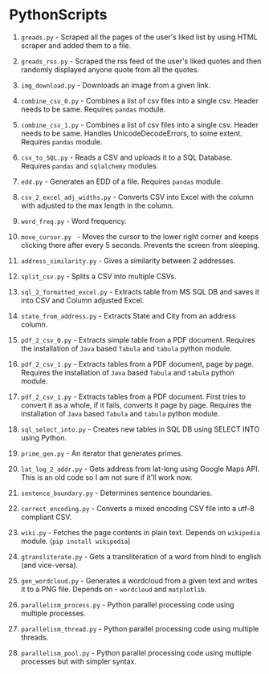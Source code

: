 PythonScripts
=============

1. ```greads.py``` - Scraped all the pages of the user's liked list by using HTML scraper and added them to a file.

2. ```greads_rss.py``` - Scraped the rss feed of the user's liked quotes and then randomly displayed anyone quote from all the quotes.

3. ```img_download.py``` - Downloads an image from a given link.

4. ```combine_csv_0.py``` - Combines a list of csv files into a single csv. Header needs to be same. Requires ```pandas``` module.

5. ```combine_csv_1.py``` - Combines a list of csv files into a single csv. Header needs to be same. Handles UnicodeDecodeErrors, to some extent. Requires ```pandas``` module.

6. ```csv_to_SQL.py``` - Reads a CSV and uploads it to a SQL Database. Requires ```pandas``` and ```sqlalchemy``` modules.


7. ```edd.py``` - Generates an EDD of a file. Requires ```pandas``` module.

8. ```csv_2_excel_adj_widths.py``` - Converts CSV into Excel with the column with adjusted to the max length in the column.

9. ```word_freq.py``` - Word frequency.

10. ```move_cursor.py ``` - Moves the cursor to the lower right corner and keeps clicking there after every 5 seconds. Prevents the screen from sleeping.

11. ```address_similarity.py``` - Gives a similarity between 2 addresses.

12. ```split_csv.py``` - Splits a CSV into multiple CSVs.

13. ```sql_2_formatted_excel.py``` - Extracts table from MS SQL DB and saves it into CSV and Column adjusted Excel.

14. ```state_from_address.py``` - Extracts State and City from an address column.

15. ```pdf_2_csv_0.py``` - Extracts simple table from a PDF document. Requires the installation of ```Java``` based ```Tabula``` and ```tabula``` python module.

16. ```pdf_2_csv_1.py``` - Extracts tables from a PDF document, page by page. Requires the installation of ```Java``` based ```Tabula``` and ```tabula``` python module.

17. ```pdf_2_csv_1.py``` - Extracts tables from a PDF document. First tries to convert it as a whole, if it fails, converts it page by page. Requires the installation of ```Java``` based ```Tabula``` and ```tabula``` python module.

18. ```sql_select_into.py``` - Creates new tables in SQL DB using SELECT INTO using Python.

19. ```prime_gen.py``` - An iterator that generates primes.

20. ```lat_log_2_addr.py``` - Gets address from lat-long using Google Maps API. This is an old code so I am not sure if it'll work now.

21. ```sentence_boundary.py``` - Determines sentence boundaries.

22. ```correct_encoding.py``` - Converts a mixed encoding CSV file into a utf-8 compliant CSV.

23. ```wiki.py``` - Fetches the page contents in plain text. Depends on ```wikipedia``` module. (```pip install wikipedia```)

24. ```gtransliterate.py``` - Gets a transliteration of a word from hindi to english (and vice-versa).

25. ```gen_wordcloud.py``` - Generates a wordcloud from a given text and writes it to a PNG file. Depends on - ```wordcloud``` and ```matplotlib```.

26. ```parallelism_process.py``` - Python parallel processing code using multiple processes.

27. ```parallelism_thread.py``` - Python parallel processing code using multiple threads.

28. ```parallelism_pool.py``` - Python parallel processing code using multiple processes but with simpler syntax.




